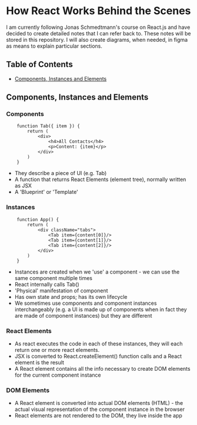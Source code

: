 # How React Works Behind the Scenes

I am currently following Jonas Schmedtmann's course on React.js and have decided to create detailed notes that I can refer back to. These notes will be stored in this repository. I will also create diagrams, when needed, in figma as means to explain particular sections.

## Table of Contents

- [Components, Instances and Elements](#components-instances-and-elements)

## Components, Instances and Elements

### Components

```JSX
    function Tab({ item }) {
        return (
            <div>
                <h4>All Contacts</h4>
                <p>Content: {item}</p>
            </div>
        )
    }
```

- They describe a piece of UI (e.g. Tab)
- A function that returns React Elements (element tree), normally written as JSX
- A 'Blueprint' or 'Template'

### Instances

```JSX
    function App() {
        return (
            <div className="tabs">
                <Tab item={content[0]}/>
                <Tab item={content[1]}/>
                <Tab item={content[2]}/>
            </div>
        )
    }
```

- Instances are created when we 'use' a component - we can use the same component multiple times
- React internally calls Tab()
- 'Physical' manifestation of component
- Has own state and props; has its own lifecycle
- We sometimes use components and component instances interchangeably (e.g. a UI is made up of components when in fact they are made of component instances) but they are different

### React Elements

- As react executes the code in each of these instances, they will each return one or more react elements.
- JSX is converted to React.createElement() function calls and a React element is the result
- A React element contains all the info necessary to create DOM elements for the current component instance

### DOM Elements

- A React element is converted into actual DOM elements (HTML) - the actual visual representation of the component instance in the browser
- React elements are not rendered to the DOM, they live inside the app
